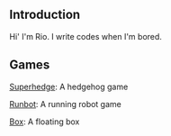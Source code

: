 ## Introduction
Hi' I'm Rio. I write codes when I'm bored.

## Games
[Superhedge](https://rio6.github.io/Superhedge):
A hedgehog game

[Runbot](https://rio6.github.io/Runbot):
A running robot game

[Box](https://rio6.github.io/Box):
A floating box
